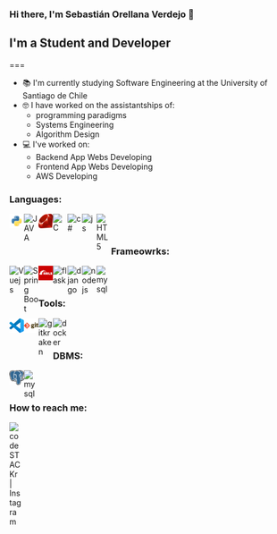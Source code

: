 ### Hi there, I'm Sebastián Orellana Verdejo 👋

## I'm a Student and Developer

===

- :books: I'm currently studying Software Engineering at the University of Santiago de Chile
- 🤓 I have worked on the assistantships of:
  * programming paradigms
  * Systems Engineering
  * Algorithm Design
- :computer: I've worked on:
  * Backend App Webs Developing
  * Frontend App Webs Developing
  * AWS Developing


### Languages:
<!-- Python -->
<img align="left" alt="Python" width="26px" src="https://raw.githubusercontent.com/github/explore/80688e429a7d4ef2fca1e82350fe8e3517d3494d/topics/python/python.png" />
<img align="left" alt="JAVA" width="26px" src="https://cdn-icons-png.flaticon.com/512/226/226777.png" />
<img align="left" alt="Ruby" width="26px" src="https://raw.githubusercontent.com/github/explore/80688e429a7d4ef2fca1e82350fe8e3517d3494d/topics/ruby/ruby.png" />
<img align="left" alt="C" width="26px" src="https://play-lh.googleusercontent.com/RLO14DKG8-tknas91100ht0mmVH9jVqqgoA0HIr1O_zMFATO-eF3tYT5MIC7yafvVH8" />
<img align="left" alt="c#" width="26px" src="https://upload.wikimedia.org/wikipedia/commons/4/4f/Csharp_Logo.png" />
<img align="left" alt="js" width="26px" src="https://www.jovenesprogramadores.cl/wp-content/uploads/2020/07/JavaScript.png" />
<img align="left" alt="HTML5" width="26px" src="https://cdn-icons-png.flaticon.com/512/732/732212.png" />

<br />
<br />

### Frameowrks:
<!-- Vuejs -->
<img align="left" alt="Vuejs" width="26px" src="https://upload.wikimedia.org/wikipedia/commons/thumb/9/95/Vue.js_Logo_2.svg/1184px-Vue.js_Logo_2.svg.png" />
<img align="left" alt="Spring Boot" width="26px" src="https://www.armadilloamarillo.com/wp-content/uploads/spring-boot-ok.png" />
<img align="left" alt="Rails" width="26px" src="https://raw.githubusercontent.com/github/explore/80688e429a7d4ef2fca1e82350fe8e3517d3494d/topics/rails/rails.png" />
<img align="left" alt="flask" width="26px" src="https://cdn.freebiesupply.com/logos/large/2x/flask-logo-png-transparent.png" />
<img align="left" alt="django" width="26px" src="https://upload.wikimedia.org/wikipedia/commons/thumb/7/75/Django_logo.svg/2560px-Django_logo.svg.png" />
<img align="left" alt="nodejs" width="26px" src="https://brandslogos.com/wp-content/uploads/thumbs/nodejs-logo-vector.svg" />
<img align="left" alt="" width="26px" src="" />
<img align="left" alt="" width="26px" src="" />
<img align="left" alt="" width="26px" src="" />
<img align="left" alt="" width="26px" src="" />
<img align="left" alt="" width="26px" src="" />
<img align="left" alt="" width="26px" src="" />
<img align="left" alt="" width="26px" src="" />
<img align="left" alt="" width="26px" src="" />
<img align="left" alt="mysql" width="26px" src="https://blog.artegrafico.net/wp-content/uploads/2019/10/mysql-logo.png" />


<br />
<br />

### Tools:
<!-- Visual Studio -->
<img align="left" alt="Visual Studio Code" width="26px" src="https://raw.githubusercontent.com/github/explore/80688e429a7d4ef2fca1e82350fe8e3517d3494d/topics/visual-studio-code/visual-studio-code.png" />
<img align="left" alt="Git" width="26px" src="https://raw.githubusercontent.com/github/explore/80688e429a7d4ef2fca1e82350fe8e3517d3494d/topics/git/git.png" />
<img align="left" alt="gitkraken" width="26px" src="https://1v5ymx3zt3y73fq5gy23rtnc-wpengine.netdna-ssl.com/wp-content/uploads/2021/06/gitkraken-logo-mono-light-sq.png" />
<img align="left" alt="docker" width="26px" src="https://www.docker.com/wp-content/uploads/2022/03/Moby-logo.png" />


<br />
<br />

### DBMS:
<img align="left" alt="PostgreSQL" width="26px" src="https://raw.githubusercontent.com/github/explore/80688e429a7d4ef2fca1e82350fe8e3517d3494d/topics/postgresql/postgresql.png" />
<img align="left" alt="mysql" width="26px" src="https://blog.artegrafico.net/wp-content/uploads/2019/10/mysql-logo.png" />




<br />
<br />



### How to reach me:

[<img align="left" alt="codeSTACKr | Instagram" width="22px" src="https://cdn.jsdelivr.net/npm/simple-icons@v3/icons/instagram.svg" />][instagram]



[instagram]: https://www.instagram.com/sebaorellana__/



<!--
**sebastianorellanav/sebastianorellanav** is a ✨ _special_ ✨ repository because its `README.md` (this file) appears on your GitHub profile.

Here are some ideas to get you started:

- 🔭 I’m currently working on ...
- 🌱 I’m currently learning ...
- 👯 I’m looking to collaborate on ...
- 🤔 I’m looking for help with ...
- 💬 Ask me about ...
- 📫 How to reach me: ...
- 😄 Pronouns: ...
- ⚡ Fun fact: ...
-->
